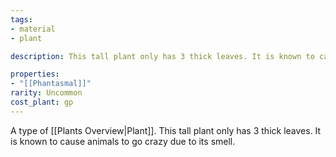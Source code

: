 ```yaml
---
tags:
- material
- plant

description: This tall plant only has 3 thick leaves. It is known to cause animals to go crazy due to its smell.

properties:
- "[[Phantasmal]]"
rarity: Uncommon
cost_plant: gp
---
```

A type of [[Plants Overview|Plant]]. This tall plant only has 3 thick leaves. It is known to cause animals to go crazy due to its smell.